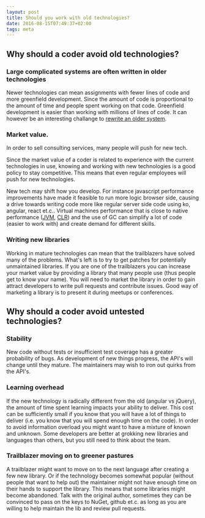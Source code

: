 ```yaml
---
layout: post
title: Should you work with old technologies?
date: 2016-08-15T07:49:37+02:00
tags: meta
---
```


## Why should a coder avoid old technologies? 

### Large complicated systems are often written in older technologies

Newer technologies can mean assignments with fewer lines of code and more greenfield development. Since the amount of code is proportional to the amount of time and people spent working on that code. Greenfield development is easier than working with millions of lines of code. It can however be an interesting challange to [rewrite an older system](https://www.amazon.com/Working-Effectively-Legacy-Michael-Feathers/dp/0131177052).

### Market value.

In order to sell consulting services, many people will push for new tech.

Since the market value of a coder is related to experience with the current technologies in use, knowing and working with new technologies is a good policy to stay competitive. This means that even regular employees will push for new technologies. 

New tech may shift how you develop. For instance javascript performance improvements have made it feasible to run more logic browser side, causing a drive towards writing code more like regular server side code using ko, angular, react et.c.. Virtual machines performance that is close to native performance ([JVM](https://en.wikipedia.org/wiki/Java_virtual_machine), [CLR](https://en.wikipedia.org/wiki/Common_Language_Runtime)) and the use of GC can simplify a lot of code (easier to work with) and create demand for different skills.

### Writing new libraries

Working in mature technologies can mean that the trailblazers have solved many of the problems. What's left is to try to get patches for potentially unmaintained libraries. If you are one of the trailblazers you can increase your market value by providing a library that many people use (thus people get to know your name). You will need to market the library in order to gain attract developers to write pull requests and contribute issues. Good way of marketing a library is to present it during meetups or conferences.

## Why should a coder avoid untested technologies?

### Stability

New code without tests or insufficient test coverage has a greater probability of bugs. As development of new things progress, the API's will change until they mature. The maintainers may wish to iron out quirks from the API's.

### Learning overhead

If the new technology is radically different from the old (angular vs jQuery), the amount of time spent learning impacts your ability to deliver. This cost can be sufficiently small if you know that you will have a lot of things to deliver (i.e. you know that you will spend enough time on the code). In order to avoid information overload you might want to have a mixture of known and unknown. Some developers are better at grokking new libraries and languages than others, but you still need to think about the team.

### Trailblazer moving on to greener pastures

A trailblazer might want to move on to the next language after creating a few new library. Or if the technology becomes somewhat popular (without people that want to help out) the maintainer might not have enough time on their hands to support the library. This means that some libraries might become abandoned. Talk with the original author, sometimes they can be convinced to pass on the keys to NuGet, github et.c. as long as you are willing to help maintain the lib and review pull requests.

